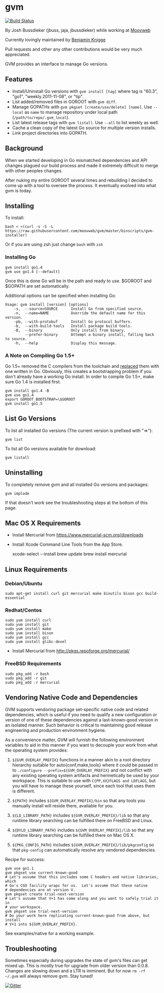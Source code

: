 # gvm

[![Build Status](https://travis-ci.org/moovweb/gvm.svg?branch=master)](https://travis-ci.org/moovweb/gvm)

By Josh Bussdieker (jbuss, jaja, jbussdieker) while working at [Moovweb](https://www.moovweb.com)

Currently lovingly maintained by [Benjamin Knigge](https://github.com/BenKnigge)

Pull requests and other any other contributions would be very much appreciated.

GVM provides an interface to manage Go versions.

## Features

- Install/Uninstall Go versions with `gvm install [tag]` where tag is "60.3", "go1", "weekly.2011-11-08", or "tip".
- List added/removed files in GOROOT with `gvm diff`.
- Manage GOPATHs with `gvm pkgset [create/use/delete] [name]`. Use `--local` as `name` to manage repository under local path (`/path/to/repo/.gvm_local`).
- List latest release tags with `gvm listall`. Use `--all` to list weekly as well.
- Cache a clean copy of the latest Go source for multiple version installs.
- Link project directories into GOPATH.

## Background

When we started developing in Go mismatched dependencies and API changes plagued our build process and made it extremely difficult to merge with other peoples changes.

After nuking my entire GOROOT several times and rebuilding I decided to come up with a tool to oversee the process. It eventually evolved into what gvm is today.

## Installing

To install:

    bash < <(curl -s -S -L https://raw.githubusercontent.com/moovweb/gvm/master/binscripts/gvm-installer)

Or if you are using zsh just change `bash` with `zsh`

### Installing Go

    gvm install go1.4
    gvm use go1.4 [--default]

Once this is done Go will be in the path and ready to use. $GOROOT and $GOPATH are set automatically.

Additional options can be specified when installing Go:

    Usage: gvm install [version] [options]
        -s,  --source=SOURCE      Install Go from specified source.
        -n,  --name=NAME          Override the default name for this version.
        -pb, --with-protobuf      Install Go protocol buffers.
        -b,  --with-build-tools   Install package build tools.
        -B,  --binary             Only install from binary.
             --prefer-binary      Attempt a binary install, falling back to source.
        -h,  --help               Display this message.

### A Note on Compiling Go 1.5+

Go 1.5+ removed the C compilers from the toolchain and [replaced][compiler_note] them with one written in Go. Obviously, this creates a bootstrapping problem if you don't already have a working Go install. In order to compile Go 1.5+, make sure Go 1.4 is installed first.

    gvm install go1.4 -B
    gvm use go1.4
    export GOROOT_BOOTSTRAP=\$GOROOT
    gvm install go1.5

[compiler_note]: https://docs.google.com/document/d/1OaatvGhEAq7VseQ9kkavxKNAfepWy2yhPUBs96FGV28/edit

## List Go Versions

To list all installed Go versions (The current version is prefixed with "=>"):

    gvm list

To list all Go versions available for download:

    gvm listall

## Uninstalling

To completely remove gvm and all installed Go versions and packages:

    gvm implode

If that doesn't work see the troubleshooting steps at the bottom of this page.

## Mac OS X Requirements

- Install Mercurial from https://www.mercurial-scm.org/downloads
- Install Xcode Command Line Tools from the App Store.

  xcode-select --install
  brew update
  brew install mercurial

## Linux Requirements

### Debian/Ubuntu

    sudo apt-get install curl git mercurial make binutils bison gcc build-essential

### Redhat/Centos

    sudo yum install curl
    sudo yum install git
    sudo yum install make
    sudo yum install bison
    sudo yum install gcc
    sudo yum install glibc-devel

- Install Mercurial from http://pkgs.repoforge.org/mercurial/

### FreeBSD Requirements

    sudo pkg_add -r bash
    sudo pkg_add -r git
    sudo pkg_add -r mercurial

## Vendoring Native Code and Dependencies

GVM supports vendoring package set-specific native code and related
dependencies, which is useful if you need to qualify a new configuration
or version of one of these dependencies against a last-known-good version
in an isolated manner. Such behavior is critical to maintaining good release
engineering and production environment hygiene.

As a convenience matter, GVM will furnish the following environment variables to
aid in this manner if you want to decouple your work from what the operating
system provides:

1. `${GVM_OVERLAY_PREFIX}` functions in a manner akin to a root directory
   hierarchy suitable for auto{conf,make,tools} where it could be passed in
   to `./configure --prefix=${GVM_OVERLAY_PREFIX}` and not conflict with any
   existing operating system artifacts and hermetically be used by your
   workspace. This is suitable to use with `C{PP,XX}FLAGS and LDFLAGS`, but you will have
   to manage these yourself, since each tool that uses them is different.

2. `${PATH}` includes `${GVM_OVERLAY_PREFIX}/bin` so that any tools you
   manually install will reside there, available for you.

3. `${LD_LIBRARY_PATH}` includes `${GVM_OVERLAY_PREFIX}/lib` so that any
   runtime library searching can be fulfilled there on FreeBSD and Linux.

4. `${DYLD_LIBRARY_PATH}` includes `${GVM_OVERLAY_PREFIX}/lib` so that any
   runtime library searching can be fulfilled there on Mac OS X.

5. `${PKG_CONFIG_PATH}` includes `${GVM_OVERLAY_PREFIX}/lib/pkgconfig` so
   that `pkg-config` can automatically resolve any vendored dependencies.

Recipe for success:

    gvm use go1.1
    gvm pkgset use current-known-good
    # Let's assume that this includes some C headers and native libraries, which
    # Go's CGO facility wraps for us.  Let's assume that these native
    # dependencies are at version V.
    gvm pkgset create trial-next-version
    # Let's assume that V+1 has come along and you want to safely trial it in
    # your workspace.
    gvm pkgset use trial-next-version
    # Do your work here replicating current-known-good from above, but install
    # V+1 into ${GVM_OVERLAY_PREFIX}.

See examples/native for a working example.

## Troubleshooting

Sometimes especially during upgrades the state of gvm's files can get mixed up. This is mostly true for upgrade from older version than 0.0.8. Changes are slowing down and a LTR is imminent. But for now `rm -rf ~/.gvm` will always remove gvm. Stay tuned!

[![Gitter](https://badges.gitter.im/GoVesionManager/community.svg)](https://gitter.im/GoVesionManager/community?utm_source=badge&utm_medium=badge&utm_campaign=pr-badge)
